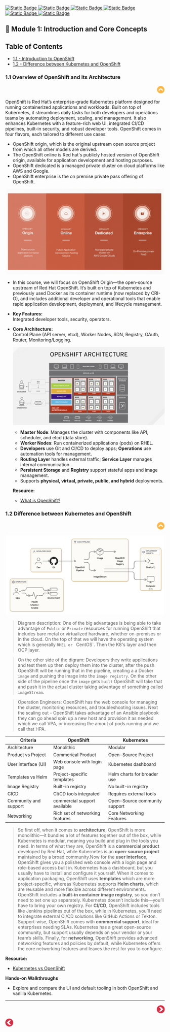 [![Static Badge](https://img.shields.io/badge/Agenda-green?style=flat&logoSize=auto)
](https://github.com/ocp-workshop-wf/bootcamp/blob/main/other/Agenda.md) [![Static Badge](https://img.shields.io/badge/CheatSheet-purple?style=flat&logoSize=auto)
](https://github.com/ocp-workshop-wf/bootcamp/blob/main/other/CheatSheet.md) [![Static Badge](https://img.shields.io/badge/OCP-CLI-red?style=flat&logoSize=auto)
](https://github.com/ocp-workshop-wf/bootcamp/blob/main/other/ocpcli-cheatsheet.md)   [![Static Badge](https://img.shields.io/badge/Labs-maroon?style=flat&logoSize=auto)
](https://github.com/ocp-workshop-wf/bootcamp/tree/main/labs-repo)  [![Static Badge](https://img.shields.io/badge/RedHat-OpenShift-maroon?style=flat&logo=Redhat&logoSize=auto)
](https://docs.redhat.com/en/documentation/openshift_container_platform/4.19)   [![Static Badge](https://img.shields.io/badge/Kubernetes-black?style=flat&logo=Kubernetes&logoSize=auto)
](https://kubernetes.io/docs/home/)
## 🔹 Module 1: Introduction and Core Concepts 

## Table of Contents

- [1.1 - Introduction to OpenShift](#11-overview-of-openshift-and-its-architecture)
- [1.2 - Difference between Kubernetes and OpenShift](#12-difference-between-kubernetes-and-openshift)

### 1.1 Overview of OpenShift and its Architecture

<p align="right">
  <a href="https://github.com/ocp-workshop-wf/bootcamp/tree/main/module1#-module-1-introduction-and-core-concepts" target="_blank">
    <img src="/images/top.png" alt="OpenShift Training" style="width:25px;" />
  </a>
</p>

OpenShift is Red Hat’s enterprise-grade Kubernetes platform designed for running containerized applications and workloads. Built on top of Kubernetes, it streamlines daily tasks for both developers and operations teams by automating deployment, scaling, and management. It also enhances Kubernetes with a feature-rich web UI, integrated CI/CD pipelines, built-in security, and robust developer tools. OpenShift comes in four flavors, each tailored to different use cases:
- OpenShift origin, which is the original upstream open source project from which all other models are derived. 
- The OpenShift online is Red hat's publicly hosted version of OpenShift origin, available for application development and hosting purposes. 
- OpenShift dedicated is a managed private cluster on cloud platforms like AWS and Google. 
- OpenShift enterprise is the on premise private pass offering of OpenShift.

<p align="center">
<img src="/images/openshift-flavors.png" alt="OpenShift Training" style="width:500px; align="center"/>
</p>

- In this course, we will focus on OpenShift Origin—the open-source upstream of Red Hat OpenShift. It’s built on top of Kubernetes and previously used Docker as its container runtime (now replaced by CRI-O), and includes additional developer and operational tools that enable rapid application development, deployment, and lifecycle management.

- **Key Features:**  
  Integrated developer tools, security, operators.
- **Core Architecture:**  
  Control Plane (API server, etcd), Worker Nodes, SDN, Registry, OAuth, Router, Monitoring/Logging.

  <p align="center">
  <img src="/images/ocp-arch.png" alt="OpenShift Training"; align="center"/>
  </p>

  * **Master Node**: Manages the cluster with components like API, scheduler, and etcd (data store).
  * **Worker Nodes**: Run containerized applications (pods) on RHEL.
  * **Developers** use Git and CI/CD to deploy apps; **Operations** use automation tools for management.
  * **Routing Layer** handles external traffic; **Service Layer** manages internal communication.
  * **Persistent Storage** and **Registry** support stateful apps and image management.
  * Supports **physical, virtual, private, public, and hybrid** deployments.



  **Resource:**  
  - [What is OpenShift?](https://youtu.be/KTN_QBuDplo)


### 1.2 Difference between Kubernetes and OpenShift

<p align="right">
  <a href="https://github.com/ocp-workshop-wf/bootcamp/tree/main/module1#-module-1-introduction-and-core-concepts" target="_blank">
    <img src="/images/top.png" alt="OpenShift Training" style="width:25px;" />
  </a>
</p>

  <p align="center">
  <img src="/images/intro-ocp.png" alt="OpenShift Training" style="width:500px; align="center"/>
  </p>


> Diagram description: One of the big advantages is being able to take advantage of `Public` or `Private` resources for running OpenShift that includes bare metal or virtualized hardware, whether on-premises or in the cloud. On the top of that we will have the operating system which is generally `RHEL or ` CentOS`. Then the K8's layer and then OCP layer.

> On the other side of the digram: Developers they write applications and test them up then deploy them into the cluster, after the push OpenShift will be running that in the pipeline, creating a a Docker `image` and pushing the image into the `image registry`. On the other side of the pipeline once the `image` gets `built` OpenShift will take that and push it in the actual cluster taking advantage of something called `imageStream`.

> Operation Engineers: OpenShift has the web console for managing the cluster, monitoring resources, and troubleshooting issues. Next the scaling out - OpenShift takes advantage of an Ansible playbook they can go ahead spin up a new host and provision it as needed which we call VPA, or increasing the amout of pods running and we call that HPA. 

<div align="center">

| Criteria | OpenShift | Kubernetes| 
| -------- | --------- | --------- | 
| Architecture | Monolithic | Modular|
| Product vs Project | Commerical Product | Open-Source Project |
| User interface (UI) | Web console with login page | Kubernetes dashboard | 
| Templates vs Helm | Project-specific templates | Helm charts for broader use | 
| Image Registry | Built-in registry | No built-in registry | 
| CICD | CI/CD tools integrated | Requires external tools | 
| Community and support | commercial support available | Open-Source community support|
| Networking | Rich set of networking features | Core Networking Features| 

</div>

> So first off, when it comes to **architecture**, OpenShift is more monolithic—it bundles a lot of features together out of the box, while Kubernetes is modular, meaning you build and plug in the tools you need. In terms of what they are, OpenShift is a **commercial product** developed by Red Hat, while Kubernetes is an **open-source project** maintained by a broad community.Now for the **user interface**, OpenShift gives you a polished web console with a login page and role-based access built in. Kubernetes has a dashboard, but you usually have to install and configure it yourself. When it comes to application packaging, OpenShift uses **templates** which are more project-specific, whereas Kubernetes supports **Helm charts**, which are reusable and more flexible across different environments. OpenShift includes a **built-in container image registry**, so you don’t need to set one up separately. Kubernetes doesn’t include this—you’ll have to bring your own registry. For **CI/CD**, OpenShift includes tools like Jenkins pipelines out of the box, while in Kubernetes, you’ll need to integrate external CI/CD solutions like GitHub Actions or Tekton. Support-wise, OpenShift comes with **commercial support**, ideal for enterprises needing SLAs. Kubernetes has a great open-source community, but support usually depends on your vendor or your team’s skills. Finally, for **networking**, OpenShift provides advanced networking features and policies by default, while Kubernetes offers the core networking features and leaves the rest for you to configure. 

**Resource:**  
- [Kubernetes vs OpenShift](https://www.theknowledgeacademy.com/blog/openshift-vs-kubernetes/)

**Hands-on Walkthroughs**  
- Explore and compare the UI and default tooling in both OpenShift and vanilla Kubernetes.

---


<p align="right">
  <a href="https://github.com/ocp-workshop-wf/bootcamp/tree/main/module2" target="_blank">
    <img src="/images/nexticon.webp" alt="OpenShift Training" style="width:25px;" />
  </a>
</p>
<p align="left">
  <a href="https://github.com/ocp-workshop-wf/bootcamp/tree/main" target="_blank">
    <img src="/images/backred1.png" alt="OpenShift Training" style="width:25px;" />
  </a>
</p>
